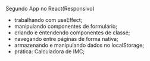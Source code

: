 Segundo App no React(Responsivo)
 - trabalhando com useEffect;
 - manipulando componentes de formulário;
 - criando e entendendo componentes de classe;
 - navegando entre páginas de forma nativa;
 - armazenando e manipulando dados no localStorage;
 - prática: Calculadora de IMC;